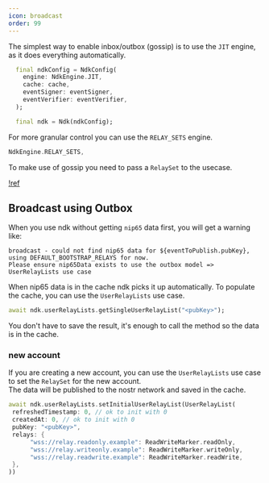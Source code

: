 ```yaml
---
icon: broadcast
order: 99
---
```


The simplest way to enable inbox/outbox (gossip) is to use the `JIT` engine, as it does everything automatically.

```dart
  final ndkConfig = NdkConfig(
    engine: NdkEngine.JIT,
    cache: cache,
    eventSigner: eventSigner,
    eventVerifier: eventVerifier,
  );

  final ndk = Ndk(ndkConfig);
```

For more granular control you can use the `RELAY_SETS` engine.

```dart
NdkEngine.RELAY_SETS,
```

To make use of gossip you need to pass a `RelaySet` to the usecase.

[!ref](/usecases/relay-sets.md)

## Broadcast using Outbox

When you use ndk without getting `nip65` data first, you will get a warning like:

```text
broadcast - could not find nip65 data for ${eventToPublish.pubKey}, using DEFAULT_BOOTSTRAP_RELAYS for now.
Please ensure nip65Data exists to use the outbox model => UserRelayLists use case
```

When nip65 data is in the cache ndk picks it up automatically. To populate the cache, you can use the `UserRelayLists` use case.

```dart
await ndk.userRelayLists.getSingleUserRelayList("<pubKey>");
```

You don't have to save the result, it's enough to call the method so the data is in the cache.

### new account

If you are creating a new account, you can use the `UserRelayLists` use case to set the `RelaySet` for the new account.\
The data will be published to the nostr network and saved in the cache.

```dart
await ndk.userRelayLists.setInitialUserRelayList(UserRelayList(
 refreshedTimestamp: 0, // ok to init with 0
 createdAt: 0, // ok to init with 0
 pubKey: "<pubKey>",
 relays: {
      "wss://relay.readonly.example": ReadWriteMarker.readOnly,
      "wss://relay.writeonly.example": ReadWriteMarker.writeOnly,
      "wss://relay.readwrite.example": ReadWriteMarker.readWrite,
 },
))
```
